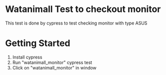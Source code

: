 # Watanimall Test to checkout monitor 
This test is done by cypress to test checking monitor with type ASUS
# Getting Started 
1. Install cypress
2. Run "watanimall_monitor" cypress test
3. Click on "watanimall_monitor" in window

